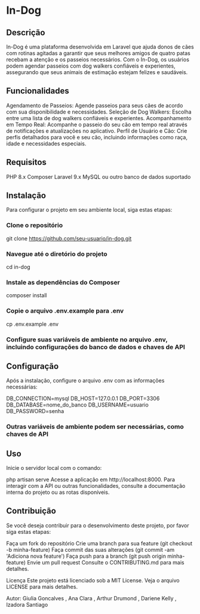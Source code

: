 # In-Dog

## Descrição
In-Dog é uma plataforma desenvolvida em Laravel que ajuda donos de cães com rotinas agitadas a garantir que seus melhores amigos de quatro patas recebam a atenção e os passeios necessários. Com o In-Dog, os usuários podem agendar passeios com dog walkers confiáveis e experientes, assegurando que seus animais de estimação estejam felizes e saudáveis.

## Funcionalidades
Agendamento de Passeios: Agende passeios para seus cães de acordo com sua disponibilidade e necessidades.
Seleção de Dog Walkers: Escolha entre uma lista de dog walkers confiáveis e experientes.
Acompanhamento em Tempo Real: Acompanhe o passeio do seu cão em tempo real através de notificações e atualizações no aplicativo.
Perfil de Usuário e Cão: Crie perfis detalhados para você e seu cão, incluindo informações como raça, idade e necessidades especiais.

## Requisitos
PHP 8.x
Composer
Laravel 9.x
MySQL ou outro banco de dados suportado

## Instalação
Para configurar o projeto em seu ambiente local, siga estas etapas:

### Clone o repositório
git clone https://github.com/seu-usuario/in-dog.git

### Navegue até o diretório do projeto
cd in-dog

### Instale as dependências do Composer
composer install

### Copie o arquivo .env.example para .env
cp .env.example .env

### Configure suas variáveis de ambiente no arquivo .env, incluindo configurações do banco de dados e chaves de API

## Configuração
Após a instalação, configure o arquivo .env com as informações necessárias:

DB_CONNECTION=mysql
DB_HOST=127.0.0.1
DB_PORT=3306
DB_DATABASE=nome_do_banco
DB_USERNAME=usuario
DB_PASSWORD=senha

### Outras variáveis de ambiente podem ser necessárias, como chaves de API

## Uso
Inicie o servidor local com o comando:

php artisan serve
Acesse a aplicação em http://localhost:8000.
Para interagir com a API ou outras funcionalidades, consulte a documentação interna do projeto ou as rotas disponíveis.

## Contribuição
Se você deseja contribuir para o desenvolvimento deste projeto, por favor siga estas etapas:

Faça um fork do repositório
Crie uma branch para sua feature (git checkout -b minha-feature)
Faça commit das suas alterações (git commit -am 'Adiciona nova feature')
Faça push para a branch (git push origin minha-feature)
Envie um pull request
Consulte o CONTRIBUTING.md para mais detalhes.

Licença
Este projeto está licenciado sob a MIT License. Veja o arquivo LICENSE para mais detalhes.

Autor: Giulia Goncalves , Ana Clara , Arthur Drumond , Dariene Kelly , Izadora Santiago 


